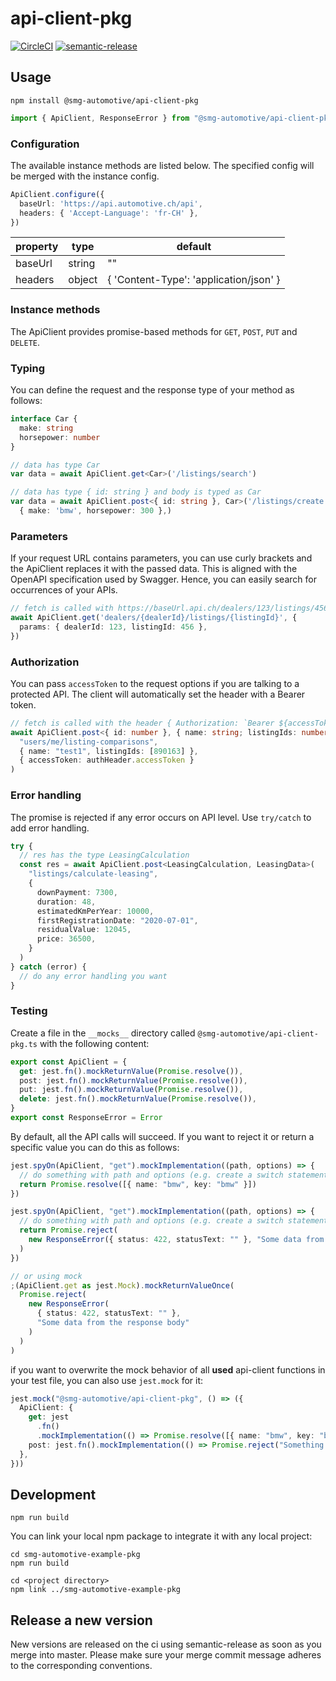 # api-client-pkg

[![CircleCI](https://circleci.com/gh/smg-automotive/api-client-pkg/tree/main.svg?style=svg&circle-token=c183f151fea3c74453cf8dd962d31e115906a300)](https://circleci.com/gh/smg-automotive/example-pkg/tree/main)
[![semantic-release](https://img.shields.io/badge/%20%20%F0%9F%93%A6%F0%9F%9A%80-semantic--release-e10079.svg)](https://github.com/semantic-release/semantic-release)

## Usage

```
npm install @smg-automotive/api-client-pkg
```

````typescript
import { ApiClient, ResponseError } from "@smg-automotive/api-client-pkg"
````

### Configuration

The available instance methods are listed below. The specified config will be merged with the instance config.

````typescript
ApiClient.configure({
  baseUrl: 'https://api.automotive.ch/api',
  headers: { 'Accept-Language': 'fr-CH' },
})
````

| property | type   | default                                   |
|----------|--------|-------------------------------------------|
| baseUrl  | string | ""                                        |
| headers  | object | {  'Content-Type':  'application/json' }  |

### Instance methods

The ApiClient provides promise-based methods for `GET`, `POST`, `PUT` and `DELETE`.

### Typing

You can define the request and the response type of your method as follows:

````typescript
interface Car {
  make: string
  horsepower: number
}

// data has type Car
var data = await ApiClient.get<Car>('/listings/search')

// data has type { id: string } and body is typed as Car
var data = await ApiClient.post<{ id: string }, Car>('/listings/create',
  { make: 'bmw', horsepower: 300 },)
````

### Parameters

If your request URL contains parameters, you can use curly brackets and the ApiClient replaces it with the passed data.
This is aligned with the OpenAPI specification used by Swagger. Hence, you can easily search for occurrences of your
APIs.

````typescript
// fetch is called with https://baseUrl.api.ch/dealers/123/listings/456
await ApiClient.get('dealers/{dealerId}/listings/{listingId}', {
  params: { dealerId: 123, listingId: 456 },
})
````

### Authorization

You can pass `accessToken` to the request options if you are talking to a protected API. The client will automatically
set the header with a Bearer token.

````typescript
// fetch is called with the header { Authorization: `Bearer ${accessToken}` }
await ApiClient.post<{ id: number }, { name: string; listingIds: number[] }>(
  "users/me/listing-comparisons",
  { name: "test1", listingIds: [890163] },
  { accessToken: authHeader.accessToken }
)
````

### Error handling

The promise is rejected if any error occurs on API level. Use `try/catch` to add error handling.

````typescript
try {
  // res has the type LeasingCalculation
  const res = await ApiClient.post<LeasingCalculation, LeasingData>(
    "listings/calculate-leasing",
    {
      downPayment: 7300,
      duration: 48,
      estimatedKmPerYear: 10000,
      firstRegistrationDate: "2020-07-01",
      residualValue: 12045,
      price: 36500,
    }
  )
} catch (error) {
  // do any error handling you want
}
````

### Testing

Create a file in the `__mocks__` directory called `@smg-automotive/api-client-pkg.ts` with the following content:

````typescript
export const ApiClient = {
  get: jest.fn().mockReturnValue(Promise.resolve()),
  post: jest.fn().mockReturnValue(Promise.resolve()),
  put: jest.fn().mockReturnValue(Promise.resolve()),
  delete: jest.fn().mockReturnValue(Promise.resolve()),
}
export const ResponseError = Error
````

By default, all the API calls will succeed. If you want to reject it or return a specific value you can do this as
follows:

````typescript
jest.spyOn(ApiClient, "get").mockImplementation((path, options) => {
  // do something with path and options (e.g. create a switch statement for the methods used)
  return Promise.resolve([{ name: "bmw", key: "bmw" }])
})

jest.spyOn(ApiClient, "get").mockImplementation((path, options) => {
  // do something with path and options (e.g. create a switch statement for the methods used)
  return Promise.reject(
    new ResponseError({ status: 422, statusText: "" }, "Some data from the response body")
  )
})

// or using mock
;(ApiClient.get as jest.Mock).mockReturnValueOnce(
  Promise.reject(
    new ResponseError(
      { status: 422, statusText: "" },
      "Some data from the response body"
    )
  )
)
````

if you want to overwrite the mock behavior of all **used** api-client functions in your test file, you can also
use `jest.mock` for it:

````typescript
jest.mock("@smg-automotive/api-client-pkg", () => ({
  ApiClient: {
    get: jest
      .fn()
      .mockImplementation(() => Promise.resolve([{ name: "bmw", key: "bmw" }])),
    post: jest.fn().mockImplementation(() => Promise.reject("Something went wrong")),
  },
}))
````

## Development

```
npm run build
```

You can link your local npm package to integrate it with any local project:

```
cd smg-automotive-example-pkg
npm run build

cd <project directory>
npm link ../smg-automotive-example-pkg
```

## Release a new version

New versions are released on the ci using semantic-release as soon as you merge into master. Please make sure your merge
commit message adheres to the corresponding conventions.

